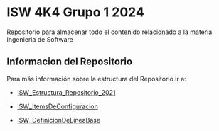 # ISW 4K4 Grupo 1 2024

Repositorio para almacenar todo el contenido relacionado a la materia Ingenieria de Software

## Informacion del Repositorio

Para más información sobre la estructura del Repositorio ir a: 
- [ISW_Estructura_Repositorio_2021](https://gitlab.com/mauriciotello72/isw-4k4-grupo-1-2021/-/blob/master/Informaci%C3%B3n%20General/Gestion%20de%20Repositorio/ISW_EstructuraRepositorio.md)

- [ISW_ItemsDeConfiguracion](https://gitlab.com/mauriciotello72/isw-4k4-grupo-1-2021/-/blob/master/Informaci%C3%B3n%20General/Gestion%20de%20Repositorio/ISW_ItemsDeConfiguracion.md)

- [ISW_DefinicionDeLineaBase](https://gitlab.com/mauriciotello72/isw-4k4-grupo-1-2021/-/blob/master/Informaci%C3%B3n%20General/Gestion%20de%20Repositorio/ISW_DefinicionDeLineaBase.md)

